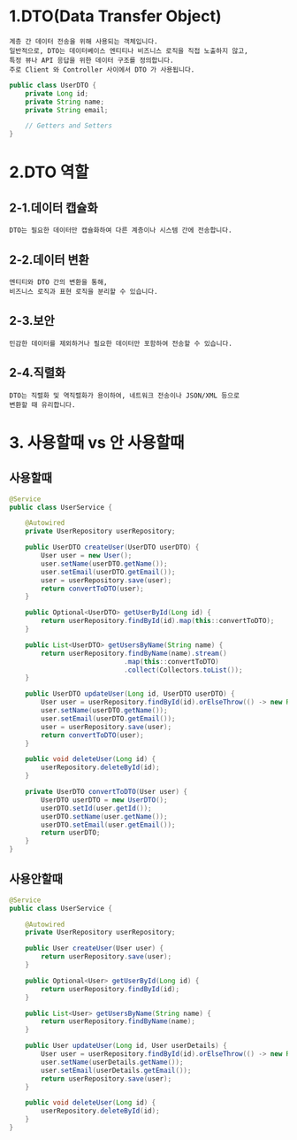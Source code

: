 # 1.DTO(Data Transfer Object)
    계층 간 데이터 전송을 위해 사용되는 객체입니다.
    일반적으로, DTO는 데이터베이스 엔티티나 비즈니스 로직을 직접 노출하지 않고, 
    특정 뷰나 API 응답을 위한 데이터 구조를 정의합니다.
    주로 Client 와 Controller 사이에서 DTO 가 사용됩니다.

```java
public class UserDTO {
    private Long id;
    private String name;
    private String email;

    // Getters and Setters
}
```

# 2.DTO 역할
## 2-1.데이터 캡슐화
    DTO는 필요한 데이터만 캡슐화하여 다른 계층이나 시스템 간에 전송합니다.

## 2-2.데이터 변환
    엔티티와 DTO 간의 변환을 통해, 
    비즈니스 로직과 표현 로직을 분리할 수 있습니다.

## 2-3.보안
    민감한 데이터를 제외하거나 필요한 데이터만 포함하여 전송할 수 있습니다.

## 2-4.직렬화
    DTO는 직렬화 및 역직렬화가 용이하여, 네트워크 전송이나 JSON/XML 등으로
    변환할 때 유리합니다.





# 3. 사용할때 vs 안 사용할때
## 사용할때

```java
@Service
public class UserService {

    @Autowired
    private UserRepository userRepository;

    public UserDTO createUser(UserDTO userDTO) {
        User user = new User();
        user.setName(userDTO.getName());
        user.setEmail(userDTO.getEmail());
        user = userRepository.save(user);
        return convertToDTO(user);
    }

    public Optional<UserDTO> getUserById(Long id) {
        return userRepository.findById(id).map(this::convertToDTO);
    }

    public List<UserDTO> getUsersByName(String name) {
        return userRepository.findByName(name).stream()
                             .map(this::convertToDTO)
                             .collect(Collectors.toList());
    }

    public UserDTO updateUser(Long id, UserDTO userDTO) {
        User user = userRepository.findById(id).orElseThrow(() -> new RuntimeException("User not found"));
        user.setName(userDTO.getName());
        user.setEmail(userDTO.getEmail());
        user = userRepository.save(user);
        return convertToDTO(user);
    }

    public void deleteUser(Long id) {
        userRepository.deleteById(id);
    }

    private UserDTO convertToDTO(User user) {
        UserDTO userDTO = new UserDTO();
        userDTO.setId(user.getId());
        userDTO.setName(user.getName());
        userDTO.setEmail(user.getEmail());
        return userDTO;
    }
}
```


## 사용안할때
```java
@Service
public class UserService {

    @Autowired
    private UserRepository userRepository;

    public User createUser(User user) {
        return userRepository.save(user);
    }

    public Optional<User> getUserById(Long id) {
        return userRepository.findById(id);
    }

    public List<User> getUsersByName(String name) {
        return userRepository.findByName(name);
    }

    public User updateUser(Long id, User userDetails) {
        User user = userRepository.findById(id).orElseThrow(() -> new RuntimeException("User not found"));
        user.setName(userDetails.getName());
        user.setEmail(userDetails.getEmail());
        return userRepository.save(user);
    }

    public void deleteUser(Long id) {
        userRepository.deleteById(id);
    }
}
```